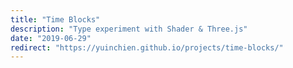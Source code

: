 ```yaml
---
title: "Time Blocks"
description: "Type experiment with Shader & Three.js"
date: "2019-06-29"
redirect: "https://yuinchien.github.io/projects/time-blocks/"
---
```

